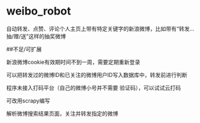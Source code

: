 # weibo_robot
自动转发、点赞、评论个人主页上带有特定关键字的新浪微博，比如带有“转发...抽/赠/送”这样的抽奖微博


##不足/可扩展

新浪微博cookie有效期时间不到一周，需要定期重新登录

可以把转发过的微博ID和已关注的微博用户ID写入数据库中，转发前进行判断

程序未接入打码平台（自己的微博小号并不需要 验证码），可以试试云打码

可改用scrapy编写

解析微博搜索结果页面，关注并转发指定的微博



